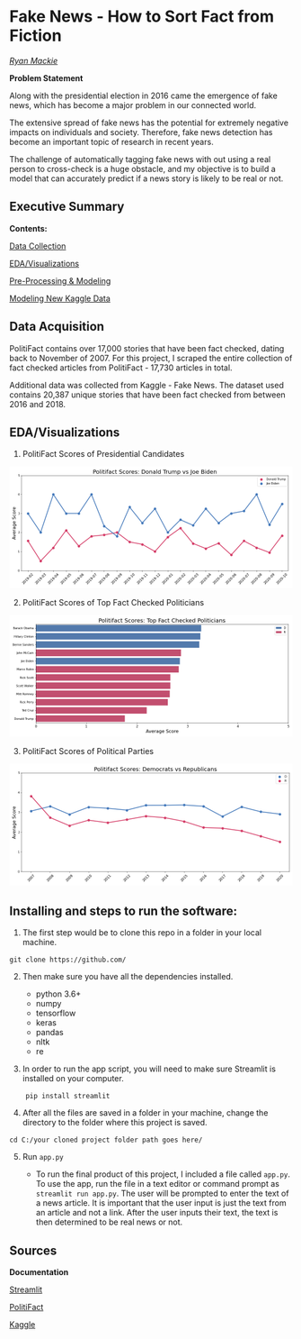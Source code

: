 # Fake News - How to Sort Fact from Fiction

_[Ryan Mackie](https://www.linkedin.com/in/ryan-mackie/)_

**Problem Statement**

Along with the presidential election in 2016 came the emergence of fake news, which has become a major problem in our connected world.

The extensive spread of fake news has the potential for extremely negative impacts on individuals and society. Therefore, fake news detection has become an important topic of research in recent years.

The challenge of automatically tagging fake news with out using a real person to cross-check is a huge obstacle, and my objective is to build a model that can accurately predict if a news story is likely to be real or not.

## Executive Summary

**Contents:**

[Data Collection](https://git.generalassemb.ly/rwmackie13/Submissions/blob/master/Projects/capstone-master/01_Data_Collection.ipynb)

[EDA/Visualizations](https://git.generalassemb.ly/rwmackie13/Submissions/blob/master/Projects/capstone-master/02_EDA_Visualizations.ipynb)

[Pre-Processing & Modeling](https://git.generalassemb.ly/rwmackie13/Submissions/blob/master/Projects/capstone-master/03_PreProcessing_Modeling.ipynb)
 
[Modeling New Kaggle Data](https://git.generalassemb.ly/rwmackie13/Submissions/blob/master/Projects/capstone-master/04_Modeling_New_Data_Kaggle1.ipynb)

## Data Acquisition

PolitiFact contains over 17,000 stories that have been fact checked, dating back to November of 2007. For this project, I scraped the entire collection of fact checked articles from PolitiFact - 17,730 articles in total.

Additional data was collected from Kaggle - Fake News. The dataset used contains 20,387 unique stories that have been fact checked from between 2016 and 2018.

## EDA/Visualizations

1. PolitiFact Scores of Presidential Candidates

<img src='Figures/Trump-Biden-Scores.png'>

2. PolitiFact Scores of Top Fact Checked Politicians

<img src='Figures/Highest-Fact-Scores.png'>

3. PolitiFact Scores of Political Parties 

<img src='Figures/Party-Scores.png'>

## Installing and steps to run the software:

1. The first step would be to clone this repo in a folder in your local machine.
```
git clone https://github.com/
```

2. Then make sure you have all the dependencies installed.
    - python 3.6+
    - numpy
    - tensorflow
    - keras
    - pandas
    - nltk
    - re

3. In order to run the app script, you will need to make sure Streamlit is installed on your computer. 
```
    pip install streamlit
```

4. After all the files are saved in a folder in your machine, change the directory to the folder where this project is saved.
```
cd C:/your cloned project folder path goes here/
```

5. Run `app.py`

    - To run the final product of this project, I included a file called `app.py`. To use the app, run the file in a text editor or command prompt as `streamlit run app.py`. The user will be prompted to enter the text of a news article. It is important that the user input is just the text from an article and not a link. After the user inputs their text, the text is then determined to be real news or not.

## Sources
**Documentation**

[Streamlit](https://docs.streamlit.io/en/stable/)

[PolitiFact](https://www.politifact.com/factchecks/list/)

[Kaggle](https://www.kaggle.com/search?q=Fake+News+in%3Adatasets)

